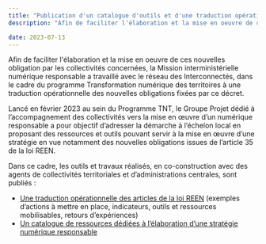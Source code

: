 ```yaml
---
title: "Publication d'un catalogue d'outils et d'une traduction opérationnelle pour la stratégie numérique responsable des collectivités"
description: "Afin de faciliter l'élaboration et la mise en oeuvre de ces nouvelles obligation par les collectivités concernées, la Mission interministérielle numérique responsable a travaillé avec le réseau des Interconnectés, dans le cadre du programme Transformation numérique des territoires à une traduction opérationnelle des nouvelles obligations fixées par ce décret."

date: 2023-07-13
---
```

<!-- image: /img/posts/strategie-numerique-responsable-des-collectivites/strategie-numerique-responsable-collectivites.webp -->

<!-- ![]({{ image }}) -->

Afin de faciliter l'élaboration et la mise en oeuvre de ces nouvelles obligation par les collectivités concernées, la Mission interministérielle numérique responsable a travaillé avec le réseau des Interconnectés, dans le cadre du programme Transformation numérique des territoires à une traduction opérationnelle des nouvelles obligations fixées par ce décret.

Lancé en février 2023 au sein du Programme TNT, le Groupe Projet dédié à l’accompagnement des collectivités vers la mise en œuvre d’un numérique responsable a pour objectif d’adresser la démarche à l’échelon local en proposant des ressources et outils pouvant servir à la mise en œuvre d’une stratégie en vue notamment des nouvelles obligations issues de l’article 35 de la loi REEN.

Dans ce cadre, les outils et travaux réalisés, en co-construction avec des agents de collectivités territoriales et d’administrations centrales, sont publiés :

- [Une traduction opérationnelle des articles de la loi REEN](/publications/strategie-numerique-responsable-des-collectivites/) (exemples d’actions à mettre en place, indicateurs, outils et ressources mobilisables, retours d’expériences)
- [Un catalogue de ressources dédiées à l’élaboration d’une stratégie numérique responsable](/publications/strategie-numerique-responsable-des-collectivites/catalogue-outils/)
